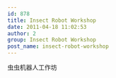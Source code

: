 ```yaml
---
id: 878
title: Insect Robot Workshop
date: 2011-04-18 11:02:53
author: 2
group: Insect Robot Workshop
post_name: insect-robot-workshop
---
```


虫虫机器人工作坊